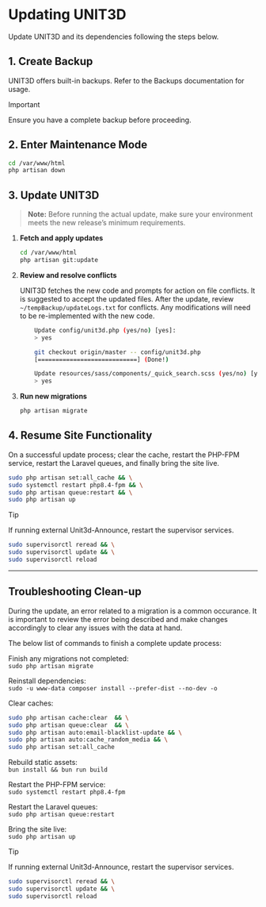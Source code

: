 # Updating UNIT3D

Update UNIT3D and its dependencies following the steps below.

## 1. Create Backup

UNIT3D offers built-in backups. Refer to the Backups documentation for usage.

> [!IMPORTANT]   
> Ensure you have a complete backup before proceeding.

## 2. Enter Maintenance Mode

```bash
cd /var/www/html
php artisan down
```

## 3. Update UNIT3D

> **Note:** Before running the actual update, make sure your environment meets the new release’s minimum requirements.

1. **Fetch and apply updates**  
   ```bash
   cd /var/www/html
   php artisan git:update
   ```

2. **Review and resolve conflicts**  

   UNIT3D fetches the new code and prompts for action on file conflicts. It is suggested to accept the updated files. After the update, review `~/tempBackup/updateLogs.txt` for conflicts. Any modifications will need to be re-implemented with the new code.     

    ````bash
        Update config/unit3d.php (yes/no) [yes]:
        > yes

        git checkout origin/master -- config/unit3d.php
        [============================] (Done!)

        Update resources/sass/components/_quick_search.scss (yes/no) [yes]:
        > yes
    ````

3. **Run new migrations**  
   ```bash
   php artisan migrate
   ```


## 4. Resume Site Functionality

On a successful update process; clear the cache, restart the PHP-FPM service, restart the Laravel queues, and finally bring the site live. 

```sh
sudo php artisan set:all_cache && \
sudo systemctl restart php8.4-fpm && \
sudo php artisan queue:restart && \
sudo php artisan up
```
> [!TIP]   
> If running external Unit3d-Announce, restart the supervisor services.  

```sh
sudo supervisorctl reread && \
sudo supervisorctl update && \
sudo supervisorctl reload 
```
---


## Troubleshooting Clean-up

During the update, an error related to a migration is a common occurance. It is important to review the error being described and make changes accordingly to clear any issues with the data at hand. 

The below list of commands to finish a complete update process:

Finish any migrations not completed:  
`sudo php artisan migrate`

Reinstall dependencies:  
`sudo -u www-data composer install --prefer-dist --no-dev -o`  

Clear caches:  
```sh
sudo php artisan cache:clear  && \
sudo php artisan queue:clear  && \
sudo php artisan auto:email-blacklist-update && \
sudo php artisan auto:cache_random_media && \
sudo php artisan set:all_cache  
```
Rebuild static assets:  
`bun install && bun run build`  

Restart the PHP-FPM service:  
`sudo systemctl restart php8.4-fpm`

Restart the Laravel queues:  
`sudo php artisan queue:restart`  

Bring the site live:  
`sudo php artisan up`

> [!TIP]   
> If running external Unit3d-Announce, restart the supervisor services.  

```sh
sudo supervisorctl reread && \
sudo supervisorctl update && \
sudo supervisorctl reload
```
